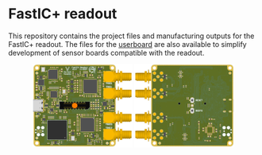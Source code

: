 # FastIC+ readout 

This repository contains the project files and manufacturing outputs for the FastIC+ readout. The files for the [userboard](https://github.com/WojtaCZ/fastic-userboard-hw) are also available to simplify development of sensor boards compatible with the readout.

<div align="center">
  <img src="outputs/images/3d-top.png" width="40%" />
  <img src="outputs/images/3d-bottom.png" width="40%" /> 
</div>

